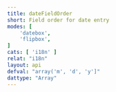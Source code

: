 ```yaml
---
title: dateFieldOrder
short: Field order for date entry
modes: [
	'datebox',
	'flipbox',
]
cats: [ 'i18n' ]
relat: "i18n"
layout: api
defval: "array('m', 'd', 'y']"
dattype: "Array"
---
```



